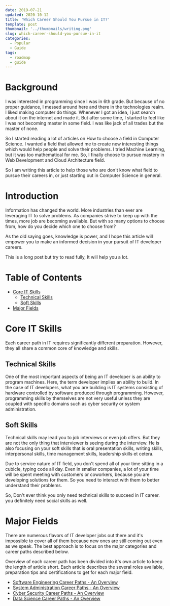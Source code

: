 ```yaml
---
date: 2019-07-21
updated: 2020-10-12
title: 'Which Career Should You Pursue in IT?'
template: post
thumbnail: '../thumbnails/writing.png'
slug: which-career-should-you-pursue-in-it
categories:
  - Popular
  - Guide
tags:
  - roadmap
  - guide
---
```


# Background
I was interested in programming since I was in 6th grade. But because of no proper guidance, I messed around here and 
there in the technologies realm. I liked making computer do things. Whenever I got an idea, I just search about it on the
internet and made it. But after some time, I started to feel like I was not becoming master in some field. I was like jack
of all trades but the master of none. 

So I started reading a lot of articles on How to choose a field in Computer Science. I wanted a field that allowed me to create new interesting things which would help people and solve their problems. I tried Machine Learning, but it was too mathematical for me. So, I finally choose to pursue mastery in Web Development and Cloud Architecture field.

So I am writing this article to help those who are don't know what field to pursue their careers in, or just starting out
in Computer Science in general.

# Introduction
Information has changed the world. More industries than ever are leveraging IT to solve problems. As companies strive to 
keep up with the times, more job are becoming available. But with so many options to choose from, how do you decide 
which one to choose from?

As the old saying goes, knowledge is power, and I hope this article will empower you to make an informed decision in your 
pursuit of IT developer careers. 

This is a long post but try to read fully, It will help you a lot.

# Table of Contents

- [Core IT Skills](#core-it-skills)
  * [Technical Skills](#technical-skills)
  * [Soft Skills](#soft-skills)
- [Major Fields](#major-fields)

# Core IT Skills
Each career path in IT requires significantly different preparation. However, they all share a common core of knowledge and 
skills.
  
## Technical Skills
One of the most important aspects of being an IT developer is an ability to program machines. Here, the term developer 
implies an ability to build. In the case of IT developers, what you are building is IT systems consisting of hardware 
controlled by software produced through programming. However, programming skills by themselves are not very useful 
unless they are coupled with specific domains such as cyber security or system administration.

## Soft Skills
Technical skills may lead you to job interviews or even job offers. But they are not the only thing that interviewer is
seeing during the interview. He is also focusing on your soft skills that is oral presentation skills, writing skills, 
interpersonal skills, time management skills, leadership skills et cetera.

Due to service nature of IT field, you don't spend all of your time sitting in a cubicle, typing code all day. Even in
smaller companies, a lot of your time will be spent meeting with customers or coworkers, because you are developing 
solutions for them. So you need to interact with them to better understand their problems.

So, Don't ever think you only need technical skills to succeed in IT career. you definitely need social skills as well.

# Major Fields
There are numerous flavors of IT developer jobs out there and it's impossible to cover all of them because new ones are 
still coming out even as we speak. The best approach is to focus on the major categories and career paths described below.

Overview of each career path has been divided into it's own article to keep the length of article short. Each article describes
the several roles available, preparation tips and certifications to get for each major field.

- [Software Engineering Career Paths - An Overview](/software-engineering-career-paths)
- [System Administration Career Paths - An Overview](/system-administration-career-paths)
- [Cyber Security Career Paths - An Overview](/cyber-security-career-paths)
- [Data Science Career Paths - An Overview](/data-science-career-paths)
